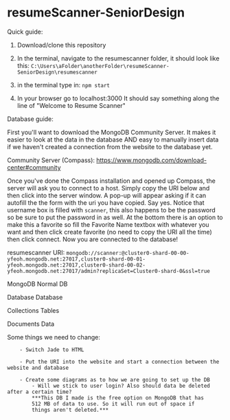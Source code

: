 # resumeScanner-SeniorDesign

Quick guide:

1) Download/clone this repository

2) In the terminal, navigate to the resumescanner folder,
   it should look like this: `C:\Users\aFolder\anotherFolder\resumeScanner-SeniorDesign\resumescanner`

3) in the terminal type in: `npm start`

4) In your browser go to localhost:3000
   It should say something along the line of "Welcome to Resume Scanner"
   

Database guide:

First you'll want to download the MongoDB Community Server. It makes it easier to look at the data in the database AND easy to manually insert data if we haven't created a connection from the website to the database yet.

Community Server (Compass): https://www.mongodb.com/download-center#community

Once you've done the Compass installation and opened up Compass, the server will ask you to connect to a host. Simply copy the URI below and then click into the server window. A pop-up will appear asking if it can autofill the the form with the uri you have copied. Say yes. Notice that username box is filled with `scanner`, this also happens to be the password so be sure to put the password in as well. At the bottom there is an option to make this a favorite so fill the Favorite Name textbox with whatever you want and then click create favorite (no need to copy the URI all the time) then click connect. Now you are connected to the database!

resumescanner URI: `mongodb://scanner:@cluster0-shard-00-00-yfeoh.mongodb.net:27017,cluster0-shard-00-01-yfeoh.mongodb.net:27017,cluster0-shard-00-02-yfeoh.mongodb.net:27017/admin?replicaSet=Cluster0-shard-0&ssl=true`

MongoDB			Normal DB

Database		Database

Collections		Tables

Documents		Data

Some things we need to change:
		
		- Switch Jade to HTML
		
		- Put the URI into the website and start a connection between the website and database
		
		- Create some diagrams as to how we are going to set up the DB
			- Will we stick to user login? Also should data be deleted after a certain time? 
			***This DB I made is the free option on MongoDB that has 
			512 MB of data to use. So it will run out of space if
			things aren't deleted.*** 